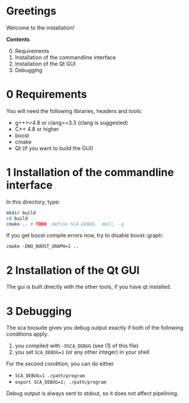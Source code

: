 # Greetings

Welcome to the installation!

**Contents**

  0. Requirements
  1. Installation of the commandline interface
  2. Installation of the Qt GUI
  3. Debugging

# 0 Requirements
You will need the following libraries, headers and tools:

  * g++>=4.8 or clang>=3.3 (clang is suggested)
  * C++ 4.8 or higher
  * boost
  * cmake
  * Qt (if you want to build the GUI)

# 1 Installation of the commandline interface
In this directory, type:
```sh
mkdir build
cd build
cmake .. # TODO: define SCA_DEBUG, -Wall, -g
```

If you get boost compile errors now, try to disable boost::graph:
```
cmake -DNO_BOOST_GRAPH=1 ..
```

# 2 Installation of the Qt GUI
The gui is built directly with the other tools, if you have qt installed.

# 3 Debugging
The sca toosuite gives you debug output exactly if both of the following
conditions apply:

  1. you compiled with `-DSCA_DEBUG` (see (1) of this file)
  2. you set `SCA_DEBUG=1` (or any other integer) in your shell

For the second condition, you can do either

  * `SCA_DEBUG=1 ./path/program`
  * `export SCA_DEBUG=1; ./path/program`

Debug output is always sent to stdout, so it does not affect pipelining.

